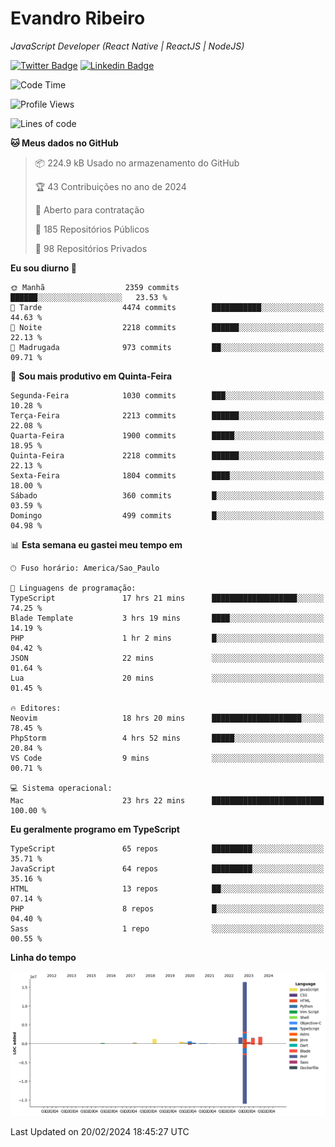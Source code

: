 # Evandro **Ribeiro**

*JavaScript Developer (React Native | ReactJS | NodeJS)*

[![Twitter Badge](https://img.shields.io/badge/-@ribeiroevandro-201B2D?style=flat-square&labelColor=201B2D&logo=twitter&logoColor=white&link=https://twitter.com/ribeiroevandro)](https://twitter.com/ribeiroevandro) 
[![Linkedin Badge](https://img.shields.io/badge/-Evandro%20Ribeiro-201B2D?style=flat-square&logo=Linkedin&logoColor=white&link=https://www.linkedin.com/in/ribeiroevandro)](https://www.linkedin.com/in/ribeiroevandro) 


<!--START_SECTION:waka-->
![Code Time](http://img.shields.io/badge/Code%20Time-3%2C700%20hrs%2014%20mins-blue)

![Profile Views](http://img.shields.io/badge/Visualizac%C3%B5es%20do%20perfil-0-blue)

![Lines of code](https://img.shields.io/badge/Desde%20o%20Hello%20World%20eu%20escrevi-24.8%20million%20linhas%20de%20c%C3%B3digo-blue)

**🐱 Meus dados no GitHub** 

> 📦 224.9 kB Usado no armazenamento do GitHub 
 > 
> 🏆 43 Contribuições no ano de 2024
 > 
> 💼 Aberto para contratação
 > 
> 📜 185 Repositórios Públicos 
 > 
> 🔑 98 Repositórios Privados 
 > 
**Eu sou diurno 🐤** 

```text
🌞 Manhã                  2359 commits        ██████░░░░░░░░░░░░░░░░░░░   23.53 % 
🌆 Tarde                  4474 commits        ███████████░░░░░░░░░░░░░░   44.63 % 
🌃 Noite                  2218 commits        ██████░░░░░░░░░░░░░░░░░░░   22.13 % 
🌙 Madrugada              973 commits         ██░░░░░░░░░░░░░░░░░░░░░░░   09.71 % 
```
📅 **Sou mais produtivo em Quinta-Feira** 

```text
Segunda-Feira            1030 commits        ███░░░░░░░░░░░░░░░░░░░░░░   10.28 % 
Terça-Feira              2213 commits        ██████░░░░░░░░░░░░░░░░░░░   22.08 % 
Quarta-Feira             1900 commits        █████░░░░░░░░░░░░░░░░░░░░   18.95 % 
Quinta-Feira             2218 commits        ██████░░░░░░░░░░░░░░░░░░░   22.13 % 
Sexta-Feira              1804 commits        ████░░░░░░░░░░░░░░░░░░░░░   18.00 % 
Sábado                   360 commits         █░░░░░░░░░░░░░░░░░░░░░░░░   03.59 % 
Domingo                  499 commits         █░░░░░░░░░░░░░░░░░░░░░░░░   04.98 % 
```


📊 **Esta semana eu gastei meu tempo em** 

```text
🕑︎ Fuso horário: America/Sao_Paulo

💬 Linguagens de programação: 
TypeScript               17 hrs 21 mins      ███████████████████░░░░░░   74.25 % 
Blade Template           3 hrs 19 mins       ████░░░░░░░░░░░░░░░░░░░░░   14.19 % 
PHP                      1 hr 2 mins         █░░░░░░░░░░░░░░░░░░░░░░░░   04.42 % 
JSON                     22 mins             ░░░░░░░░░░░░░░░░░░░░░░░░░   01.64 % 
Lua                      20 mins             ░░░░░░░░░░░░░░░░░░░░░░░░░   01.45 % 

🔥 Editores: 
Neovim                   18 hrs 20 mins      ████████████████████░░░░░   78.45 % 
PhpStorm                 4 hrs 52 mins       █████░░░░░░░░░░░░░░░░░░░░   20.84 % 
VS Code                  9 mins              ░░░░░░░░░░░░░░░░░░░░░░░░░   00.71 % 

💻 Sistema operacional: 
Mac                      23 hrs 22 mins      █████████████████████████   100.00 % 
```

**Eu geralmente programo em TypeScript** 

```text
TypeScript               65 repos            █████████░░░░░░░░░░░░░░░░   35.71 % 
JavaScript               64 repos            █████████░░░░░░░░░░░░░░░░   35.16 % 
HTML                     13 repos            ██░░░░░░░░░░░░░░░░░░░░░░░   07.14 % 
PHP                      8 repos             █░░░░░░░░░░░░░░░░░░░░░░░░   04.40 % 
Sass                     1 repo              ░░░░░░░░░░░░░░░░░░░░░░░░░   00.55 % 
```



**Linha do tempo**

![Lines of Code chart](https://raw.githubusercontent.com/ribeiroevandro/ribeiroevandro/main/assets/bar_graph.png)


 Last Updated on 20/02/2024 18:45:27 UTC
<!--END_SECTION:waka-->
